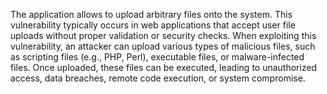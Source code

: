 The application allows to upload arbitrary files onto the system.
This vulnerability typically occurs in web applications that accept user file uploads without proper validation or security checks. 
When exploiting this vulnerability, an attacker can upload various types of malicious files, such as scripting files (e.g., PHP, Perl), executable files, or malware-infected files.
Once uploaded, these files can be executed, leading to unauthorized access, data breaches, remote code execution, or system compromise. 